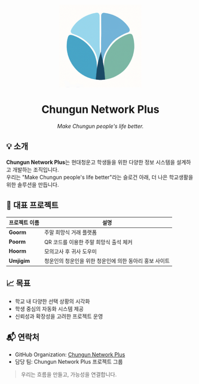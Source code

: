 <p align="center">
  <img src="logo.png" alt="Chungun Network Plus Logo" width="220"/>
</p>

<h1 align="center">Chungun Network Plus</h1>
<p align="center"><i>Make Chungun people's life better.</i></p>

## 💡 소개

**Chungun Network Plus**는 현대청운고 학생들을 위한 다양한 정보 시스템을 설계하고 개발하는 조직입니다.  
우리는 "Make Chungun people's life better"라는 슬로건 아래, 더 나은 학교생활을 위한 솔루션을 만듭니다.

## 🚀 대표 프로젝트

| 프로젝트 이름 | 설명                                                    |
| ------------- | ------------------------------------------------------- |
| **Goorm**     | 주말 희망식 거래 플랫폼                                 |
| **Poorm**     | QR 코드를 이용한 주말 희망식 출석 체커                  |
| **Hoorm**     | 모의고사 후 귀사 도우미                                 |
| **Umjigim**   | 청운인의 청운인을 위한 청운인에 의한 동아리 홍보 사이트 |

## 📈 목표

- 학교 내 다양한 선택 상황의 시각화
- 학생 중심의 자동화 시스템 제공
- 신뢰성과 확장성을 고려한 프로젝트 운영

## 📬 연락처

- GitHub Organization: [Chungun Network Plus](https://github.com/Chungun-Network-Plus)
- 담당 팀: Chungun Network Plus 프로젝트 그룹

> 우리는 흐름을 만들고, 가능성을 연결합니다.

